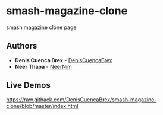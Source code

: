 # smash-magazine-clone
smash magazine clone page

## Authors

* **Denis Cuenca Brex** - [DenisCuencaBrex](https://github.com/DenisCuencaBrex)
* **Neer Thapa** - [NeerNim](https://github.com/NeerNim)

## Live Demos

https://raw.githack.com/DenisCuencaBrex/smash-magazine-clone/blob/master/index.html
